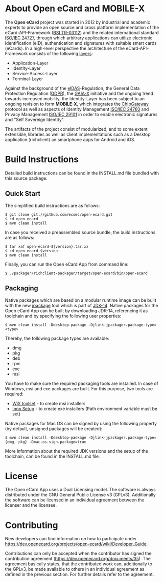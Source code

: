About Open eCard and MOBILE-X
=============================

The **Open eCard** project was started in 2012 by industrial and academic experts to provide an open source and cross platform implementation of the eCard-API-Framework ([BSI TR-03112](https://www.bsi.bund.de/DE/Publikationen/TechnischeRichtlinien/tr03112/TR-03112_node.html)) and the related international standard [ISO/IEC 24727](https://www.iso.org/standard/61066.html), through which arbitrary applications can utilize electronic identification (eID), authentication and signatures with suitable smart cards (eCards).
In a high-level perspective the architecture of the eCard-API-Framework consists of the following [layers](https://www.openecard.org/en/ecard-api-framework/overview/):

* Application-Layer
* Identity-Layer
* Service-Access-Layer
* Terminal-Layer

Against the background of the [eIDAS](https://www.eid.as/)-Regulation, the General Data Protection Regulation ([GDPR](https://eur-lex.europa.eu/eli/reg/2016/679/oj)), the [GAIA-X](https://data-infrastructure.eu/) initiative and the ongoing trend towards increased mobility, the Identity-Layer has been subject to an ongoing revision to form **MOBILE-X**, which integrates the [ChipGateway](https://www.oasis-open.org/committees/download.php/60049/ChipGateway-Specification-OASIS.pdf) protocol as well as aspects of Identity Management [ISO/IEC 24760](https://www.iso.org/standard/77582.html) and Privacy Management [ISO/IEC 29101](https://www.iso.org/standard/75293.html) in order to enable electronic signatures and "Self Sovereign Identity".

The artifacts of the project consist of modularized, and to some extent extensible, libraries as well as client implementations such as a Desktop application (richclient) an smartphone apps for Android and iOS.

Build Instructions
==================

Detailed build instructions can be found in the INSTALL.md file bundled with
this source package.

Quick Start
-----------

The simplified build instructions are as follows:

    $ git clone git://github.com/ecsec/open-ecard.git
    $ cd open-ecard
    $ mvn clean install


In case you received a preassembled source bundle, the build instructions are
as follows:

    $ tar xaf open-ecard-${version}.tar.xz
    $ cd open-ecard-$version
    $ mvn clean install

Finally, you can run the Open eCard App from command line:

    $ ./packager/richclient-packager/target/open-ecard/bin/open-ecard

Packaging
-----------

Native packages which are based on a modular runtime image can be built with the new [jpackage](https://openjdk.java.net/jeps/343) tool which is part of [JDK-14](https://jdk.java.net/14/). Native packages for the Open eCard App can be built by downloading JDK-14, referencing it as toolchain and by specifying the following user properties:

    $ mvn clean install -Ddesktop-package -Djlink-jpackager.package-type=<type>

Thereby, the following package types are available:

 - dmg
 - pkg
 - deb
 - rpm
 - exe
 - msi

You have to make sure the required packaging tools are installed. In case of Windows, msi and exe packages are built. For this purpose, two tools are required:

 - [WiX toolset](https://wixtoolset.org/) - to create msi installers
 - [Inno Setup](http://www.jrsoftware.org/isinfo.php) - to create exe installers (Path environment variable must be set)

Native packages for Mac OS can be signed by using the following property (by default, unsigned packages will be created):

    $ mvn clean install -Ddesktop-package -Djlink-jpackager.package-type={dmg, pkg} -Dmac.os.sign.package=true

More information about the required JDK versions and the setup of the toolchain, can be found in the INSTALL.md file.

License
=======

The Open eCard App uses a Dual Licensing model. The software is always
distributed under the GNU General Public License v3 (GPLv3). Additionally the
software can be licensed in an individual agreement between the licenser and
the licensee.


Contributing
============

New developers can find information on how to participate under
https://dev.openecard.org/projects/open-ecard/wiki/Developer_Guide.

Contributions can only be accepted when the contributor has signed the
contribution agreement (https://dev.openecard.org/documents/35). The agreement
basically states, that the contributed work can, additionally to the GPLv3, be
made available to others in an individual agreement as defined in the previous
section. For further details refer to the agreement.
